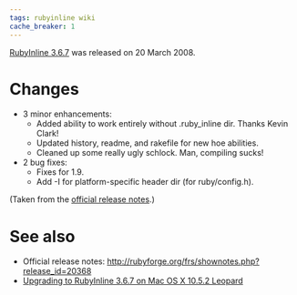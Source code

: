 ```yaml
---
tags: rubyinline wiki
cache_breaker: 1
---
```


[RubyInline 3.6.7](/wiki/RubyInline_3.6.7) was released on 20 March 2008.

# Changes

-   3 minor enhancements:
    -   Added ability to work entirely without .ruby_inline dir. Thanks Kevin Clark!
    -   Updated history, readme, and rakefile for new hoe abilities.
    -   Cleaned up some really ugly schlock. Man, compiling sucks!
-   2 bug fixes:
    -   Fixes for 1.9.
    -   Add -I for platform-specific header dir (for ruby/config.h).

(Taken from the [official release notes](http://rubyforge.org/frs/shownotes.php?release_id=20368).)

# See also

-   Official release notes: <http://rubyforge.org/frs/shownotes.php?release_id=20368>
-   [Upgrading to RubyInline 3.6.7 on Mac OS X 10.5.2 Leopard](/wiki/Upgrading_to_RubyInline_3.6.7_on_Mac_OS_X_10.5.2_Leopard)
